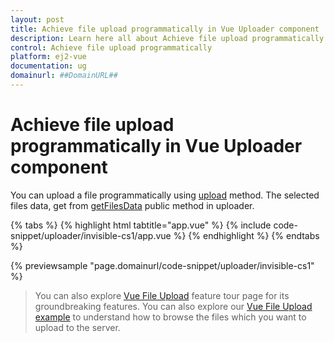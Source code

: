 ```yaml
---
layout: post
title: Achieve file upload programmatically in Vue Uploader component | Syncfusion
description: Learn here all about Achieve file upload programmatically in Syncfusion Vue Uploader component of Syncfusion Essential JS 2 and more.
control: Achieve file upload programmatically 
platform: ej2-vue
documentation: ug
domainurl: ##DomainURL##
---
```


# Achieve file upload programmatically in Vue Uploader component

You can upload a file programmatically using [upload](https://ej2.syncfusion.com/vue/documentation/api/uploader/#upload) method. The selected files data, get from [getFilesData](https://ej2.syncfusion.com/vue/documentation/api/uploader/#getfilesdata) public method in uploader.

{% tabs %}
{% highlight html tabtitle="app.vue" %}
{% include code-snippet/uploader/invisible-cs1/app.vue %}
{% endhighlight %}
{% endtabs %}
        
{% previewsample "page.domainurl/code-snippet/uploader/invisible-cs1" %}

>You can also explore [Vue File Upload](https://www.syncfusion.com/vue-ui-components/vue-file-upload) feature tour page for its groundbreaking features. You can also explore our [Vue File Upload example](https://ej2.syncfusion.com/vue/demos/#/material/uploader/default.html) to understand how to browse the files which you want to upload to the server.
